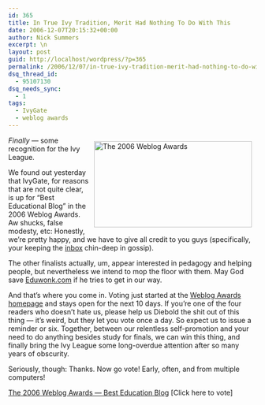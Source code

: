 ```yaml
---
id: 365
title: In True Ivy Tradition, Merit Had Nothing To Do With This
date: 2006-12-07T20:15:32+00:00
author: Nick Summers
excerpt: \n
layout: post
guid: http://localhost/wordpress/?p=365
permalink: /2006/12/07/in-true-ivy-tradition-merit-had-nothing-to-do-with-this/
dsq_thread_id:
  - 95107130
dsq_needs_sync:
  - 1
tags:
  - IvyGate
  - weblog awards
---
```

[<img width="320" vspace="10" hspace="10" height="175" border="0" align="right" title="The 2006 Weblog Awards" alt="The 2006 Weblog Awards" src="http://www.ivygateblog.com/wp-content/uploads/2006/12/2006finalist300ku1.jpg" />](http://2006.weblogawards.org/2006/12/best_educational_blog.php)_Finally_ &#8212; some recognition for the Ivy League.

We found out yesterday that IvyGate, for reasons that are not quite clear, is up for &#8220;Best Educational Blog&#8221; in the 2006 Weblog Awards. Aw shucks, false modesty, etc: Honestly, we&#8217;re pretty happy, and we have to give all credit to you guys (specifically, your keeping the [inbox](mailto:ivygate@gmail.com) chin-deep in gossip).

The other finalists actually, um, appear interested in pedagogy and helping people, but nevertheless we intend to mop the floor with them. May God save [Eduwonk.com](http://www.eduwonk.com/) if he tries to get in our way.

And that&#8217;s where you come in. Voting just started at the [Weblog Awards homepage](http://2006.weblogawards.org/) and stays open for the next 10 days. If you&#8217;re one of the four readers who doesn&#8217;t hate us, please help us Diebold the shit out of this thing &#8212; it&#8217;s weird, but they let you vote once a day. So expect us to issue a reminder or six. Together, between our relentless self-promotion and your need to do anything besides study for finals, we can win this thing, and finally bring the Ivy League some long-overdue attention after so many years of obscurity.

Seriously, though: Thanks. Now go vote! Early, often, and from multiple computers!

[The 2006 Weblog Awards &#8212; Best Education Blog](http://2006.weblogawards.org/2006/12/best_educational_blog.php) [Click here to vote]